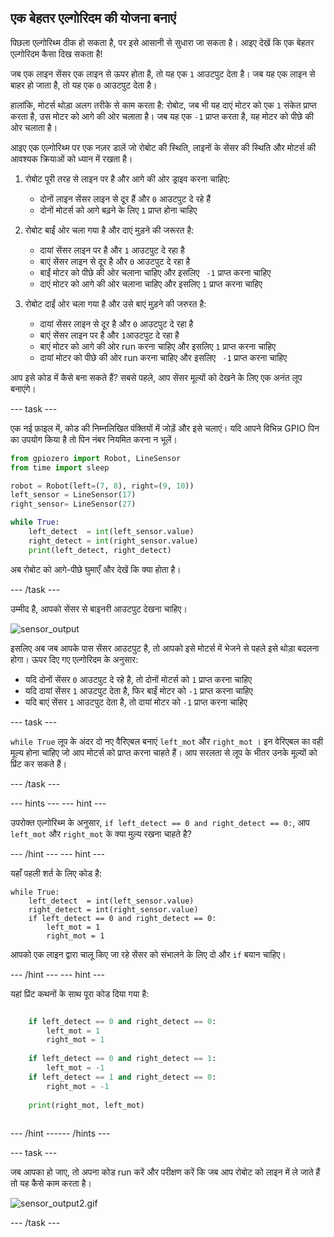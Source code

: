 ## एक बेहतर एल्गोरिदम की योजना बनाएं

पिछला एल्गोरिथ्म ठीक हो सकता है, पर इसे आसानी से सुधारा जा सकता है। आइए देखें कि एक बेहतर एल्गोरिदम कैसा दिख सकता है!

जब एक लाइन सेंसर एक लाइन से ऊपर होता है, तो यह एक `1` आउटपुट देता है। जब यह एक लाइन से बाहर हो जाता है, तो यह एक `0` आउटपुट देता है।

हालांकि, मोटर्स थोड़ा अलग तरीके से काम करता है: रोबोट, जब भी यह दाएं मोटर को एक `1` संकेत प्राप्त करता है, उस मोटर को आगे की ओर चलाता है। जब यह एक `-1` प्राप्त करता है, यह मोटर को पीछे की ओर चलाता है।

आइए एक एल्गोरिथ्म पर एक नज़र डालें जो रोबोट की स्थिति, लाइनों के सेंसर की स्थिति और मोटर्स की आवश्यक क्रियाओं को ध्यान में रखता है।

1. रोबोट पूरी तरह से लाइन पर है और आगे की ओर ड्राइव करना चाहिए:
    
    - दोनों लाइन सेंसर लाइन से दूर हैं और `0` आउटपुट दे रहे हैं
    - दोनों मोटर्स को आगे बढ़ने के लिए `1` प्राप्त होना चाहिए

2. रोबोट बाईं ओर चला गया है और दाएं मुड़ने की जरूरत है:
    
    - दायां सेंसर लाइन पर है और `1` आउटपुट दे रहा है
    - बाएं सेंसर लाइन से दूर है और `0` आउटपुट दे रहा है
    - बाईं मोटर को पीछे की ओर चलाना चाहिए और इसलिए ` -1` प्राप्त करना चाहिए
    - दाएं मोटर को आगे की ओर चलाना चाहिए और इसलिए `1` प्राप्त करना चाहिए

3. रोबोट दाईं ओर चला गया है और उसे बाएं मुड़ने की जरुरत है:
    
    - दायां सेंसर लाइन से दूर है और `0` आउटपुट दे रहा है
    - बाएं सेंसर लाइन पर है और `1`आउटपुट दे रहा है
    - बाएं मोटर को आगे की ओर run करना चाहिए और इसलिए `1` प्राप्त करना चाहिए
    - दायां मोटर को पीछे की ओर run करना चाहिए और इसलिए ` -1` प्राप्त करना चाहिए

आप इसे कोड में कैसे बना सकते हैं? सबसे पहले, आप सेंसर मूल्यों को देखने के लिए एक अनंत लूप बनाएंगे।

--- task ---

एक नई फ़ाइल में, कोड की निम्नलिखित पंक्तियों में जोड़ें और इसे चलाएं। यदि आपने विभिन्न GPIO पिन का उपयोग किया है तो पिन नंबर नियमित करना न भूलें।

```python
from gpiozero import Robot, LineSensor
from time import sleep

robot = Robot(left=(7, 8), right=(9, 10)) 
left_sensor = LineSensor(17)
right_sensor= LineSensor(27)

while True:
    left_detect  = int(left_sensor.value)
    right_detect = int(right_sensor.value)
    print(left_detect, right_detect)
```

अब रोबोट को आगे-पीछे घुमाएँ और देखें कि क्या होता है।

--- /task ---

उम्मीद है, आपको सेंसर से बाइनरी आउटपुट देखना चाहिए।

![sensor_output](images/sensor_output.gif)

इसलिए अब जब आपके पास सेंसर आउटपुट है, तो आपको इसे मोटर्स में भेजने से पहले इसे थोड़ा बदलना होगा। ऊपर दिए गए एल्गोरिदम के अनुसार:

- यदि दोनों सेंसर `0` आउटपुट दे रहे है, तो दोनों मोटर्स को `1` प्राप्त करना चाहिए
- यदि दायां सेंसर `1` आउटपुट देता है, फिर बाईं मोटर को `-1` प्राप्त करना चाहिए
- यदि बाएं सेंसर `1` आउटपुट देता है, तो दायां मोटर को `-1` प्राप्त करना चाहिए

--- task ---

`while True` लूप के अंदर दो नए वैरिएबल बनाएं `left_mot` और `right_mot` । इन वेरिएबल का वही मूल्य होना चाहिए जो आप मोटर्स को प्राप्त करना चाहते हैं। आप सरलता से लूप के भीतर उनके मूल्यों को प्रिंट कर सकते हैं।

--- /task ---

--- hints ---
 --- hint ---

उपरोक्त एल्गोरिथ्म के अनुसार, `if left_detect == 0 and right_detect == 0:`, आप `left_mot` और `right_mot` के क्या मुल्य रखना चाहते है?

--- /hint --- --- hint ---

यहाँ पहली शर्त के लिए कोड है:

    while True:
        left_detect  = int(left_sensor.value)
        right_detect = int(right_sensor.value)
        if left_detect == 0 and right_detect == 0:
            left_mot = 1
            right_mot = 1
    

आपको एक लाइन द्वारा चालू किए जा रहे सेंसर को संभालने के लिए दो और `if` बयान चाहिए।

--- /hint --- --- hint ---

यहां प्रिंट कथनों के साथ पूरा कोड दिया गया है:

```python while True: left_detect = int(left_sensor.value) right_detect = int(right_sensor.value)

    if left_detect == 0 and right_detect == 0:
        left_mot = 1
        right_mot = 1
    
    if left_detect == 0 and right_detect == 1:
        left_mot = -1
    if left_detect == 1 and right_detect == 0:
        right_mot = -1
    
    print(right_mot, left_mot)
    

```

--- /hint ------ /hints ---

--- task ---

जब आपका हो जाए, तो अपना कोड run करें और परीक्षण करें कि जब आप रोबोट को लाइन में ले जाते हैं तो यह कैसे काम करता है।

![sensor_output2.gif](images/sensor_output2.gif)

--- /task ---